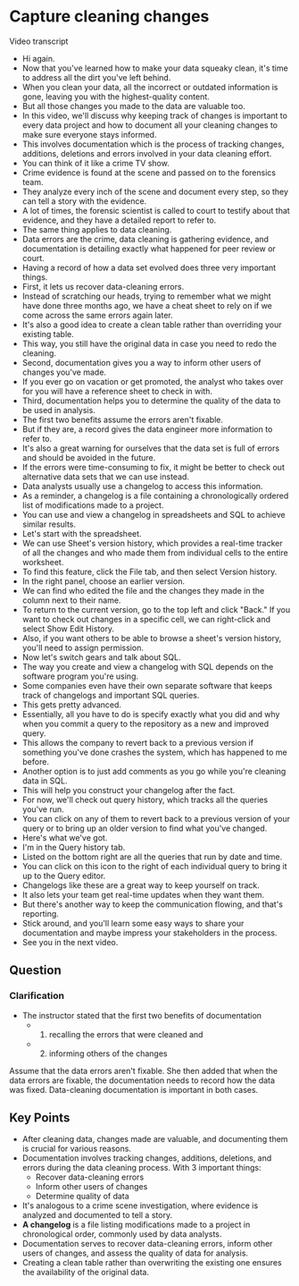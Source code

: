 # Capture cleaning changes

Video transcript

- Hi again.
- Now that you've learned how to make your data squeaky clean, it's time to address all the dirt you've left behind.
- When you clean your data, all the incorrect or outdated information is gone, leaving you with the highest-quality content.
- But all those changes you made to the data are valuable too.
- In this video, we'll discuss why keeping track of changes is important to every data project and how to document all your cleaning changes to make sure everyone stays informed.
- This involves documentation which is the process of tracking changes, additions, deletions and errors involved in your data cleaning effort.
- You can think of it like a crime TV show.
- Crime evidence is found at the scene and passed on to the forensics team.
- They analyze every inch of the scene and document every step, so they can tell a story with the evidence.
- A lot of times, the forensic scientist is called to court to testify about that evidence, and they have a detailed report to refer to.
- The same thing applies to data cleaning.
- Data errors are the crime, data cleaning is gathering evidence, and documentation is detailing exactly what happened for peer review or court.
- Having a record of how a data set evolved does three very important things.
- First, it lets us recover data-cleaning errors.
- Instead of scratching our heads, trying to remember what we might have done three months ago, we have a cheat sheet to rely on if we come across the same errors again later.
- It's also a good idea to create a clean table rather than overriding your existing table.
- This way, you still have the original data in case you need to redo the cleaning.
- Second, documentation gives you a way to inform other users of changes you've made.
- If you ever go on vacation or get promoted, the analyst who takes over for you will have a reference sheet to check in with.
- Third, documentation helps you to determine the quality of the data to be used in analysis.
- The first two benefits assume the errors aren't fixable.
- But if they are, a record gives the data engineer more information to refer to.
- It's also a great warning for ourselves that the data set is full of errors and should be avoided in the future.
- If the errors were time-consuming to fix, it might be better to check out alternative data sets that we can use instead.
- Data analysts usually use a changelog to access this information.
- As a reminder, a changelog is a file containing a chronologically ordered list of modifications made to a project.
- You can use and view a changelog in spreadsheets and SQL to achieve similar results.
- Let's start with the spreadsheet.
- We can use Sheet's version history, which provides a real-time tracker of all the changes and who made them from individual cells to the entire worksheet.
- To find this feature, click the File tab, and then select Version history.
- In the right panel, choose an earlier version.
- We can find who edited the file and the changes they made in the column next to their name.
- To return to the current version, go to the top left and click "Back." If you want to check out changes in a specific cell, we can right-click and select Show Edit History.
- Also, if you want others to be able to browse a sheet's version history, you'll need to assign permission.
- Now let's switch gears and talk about SQL.
- The way you create and view a changelog with SQL depends on the software program you're using.
- Some companies even have their own separate software that keeps track of changelogs and important SQL queries.
- This gets pretty advanced.
- Essentially, all you have to do is specify exactly what you did and why when you commit a query to the repository as a new and improved query.
- This allows the company to revert back to a previous version if something you've done crashes the system, which has happened to me before.
- Another option is to just add comments as you go while you're cleaning data in SQL.
- This will help you construct your changelog after the fact.
- For now, we'll check out query history, which tracks all the queries you've run.
- You can click on any of them to revert back to a previous version of your query or to bring up an older version to find what you've changed.
- Here's what we've got.
- I'm in the Query history tab.
- Listed on the bottom right are all the queries that run by date and time.
- You can click on this icon to the right of each individual query to bring it up to the Query editor.
- Changelogs like these are a great way to keep yourself on track.
- It also lets your team get real-time updates when they want them.
- But there's another way to keep the communication flowing, and that's reporting.
- Stick around, and you'll learn some easy ways to share your documentation and maybe impress your stakeholders in the process.
- See you in the next video.

## Question

### **Clarification**

- The instructor stated that the first two benefits of documentation
  - 1) recalling the errors that were cleaned and
  - 2) informing others of the changes

Assume that the data errors aren't fixable. She then added that when the data errors are fixable, the documentation needs to record how the data was fixed. Data-cleaning documentation is important in both cases.

## Key Points

- After cleaning data, changes made are valuable, and documenting them is crucial for various reasons.
- Documentation involves tracking changes, additions, deletions, and errors during the data cleaning process. With 3 important things:
  - Recover data-cleaning errors
  - Inform other users of changes
  - Determine quality of data
- It's analogous to a crime scene investigation, where evidence is analyzed and documented to tell a story.
- **A changelog** is a file listing modifications made to a project in chronological order, commonly used by data analysts.
- Documentation serves to recover data-cleaning errors, inform other users of changes, and assess the quality of data for analysis.
- Creating a clean table rather than overwriting the existing one ensures the availability of the original data.
